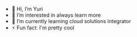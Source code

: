 - 👋 Hi, I’m Yuri
- 👀 I’m interested in always learn more
- 🌱 I’m currently learning cloud solutions integrator
- ⚡ Fun fact: I'm pretty cool

<!---
Yuuri04/Yuuri04 is a ✨ special ✨ repository because its `README.md` (this file) appears on your GitHub profile.
You can click the Preview link to take a look at your changes.
--->
